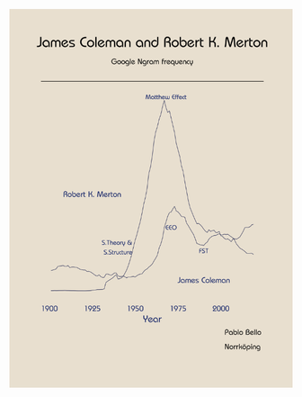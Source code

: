 ![alt text](https://github.com/PabloBelloDelpon/dataviz/blob/e7744cd682136aa0f9ebc3a8bf176084b500b18d/03merton_coleman/merton_colemanV1.png)


